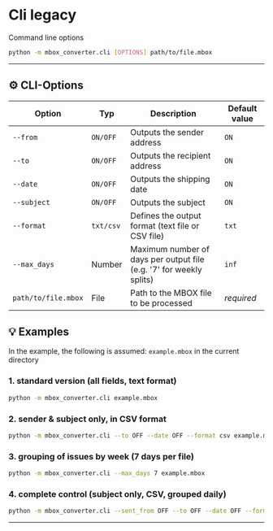 # Cli legacy

Command line options


```bash
python -m mbox_converter.cli [OPTIONS] path/to/file.mbox
```

---

## ⚙️ CLI-Options

| Option              | Typ        | Description                                                               | Default value  |
| ------------------- |------------|---------------------------------------------------------------------------|----------------|
| `--from`            | `ON/OFF`   | Outputs the sender address                                                | `ON`           |
| `--to`              | `ON/OFF`   | Outputs the recipient address                                             | `ON`           |
| `--date`            | `ON/OFF`   | Outputs the shipping date                                                 | `ON`           |
| `--subject`         | `ON/OFF`   | Outputs the subject                                                       | `ON`           |
| `--format`          | `txt/csv`  | Defines the output format (text file or CSV file)                         | `txt`          |
| `--max_days`        | Number     | Maximum number of days per output file (e.g. '7' for weekly splits)       | `inf`          |
| `path/to/file.mbox` | File       | Path to the MBOX file to be processed                                     | *required* |



## 💡 Examples

In the example, the following is assumed: `example.mbox` in the current directory

### 1. standard version (all fields, text format)

```bash
python -m mbox_converter.cli example.mbox
```

### 2. sender & subject only, in CSV format

```bash
python -m mbox_converter.cli --to OFF --date OFF --format csv example.mbox
```

### 3. grouping of issues by week (7 days per file)

```bash
python -m mbox_converter.cli --max_days 7 example.mbox
```

### 4. complete control (subject only, CSV, grouped daily)

```bash
python -m mbox_converter.cli --sent_from OFF --to OFF --date OFF --format csv --max_days 1 example.mbox
```

---
